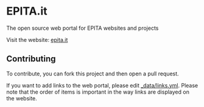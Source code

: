 # EPITA.it

The open source web portal for EPITA websites and projects

Visit the website: [epita.it](https://epita.it/)

## Contributing

To contribute, you can fork this project and then open a pull request.

If you want to add links to the web portal, please edit [_data/links.yml](_data/links.yml).
Please note that the order of items is important in the way links are displayed on the website.
